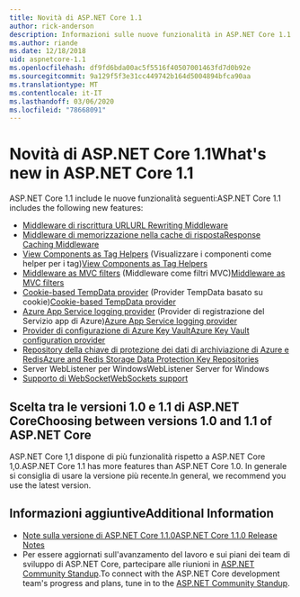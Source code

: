 ```yaml
---
title: Novità di ASP.NET Core 1.1
author: rick-anderson
description: Informazioni sulle nuove funzionalità in ASP.NET Core 1.1.
ms.author: riande
ms.date: 12/18/2018
uid: aspnetcore-1.1
ms.openlocfilehash: df9fd6bda00ac5f5516f40507001463fd7d0b92e
ms.sourcegitcommit: 9a129f5f3e31cc449742b164d5004894bfca90aa
ms.translationtype: MT
ms.contentlocale: it-IT
ms.lasthandoff: 03/06/2020
ms.locfileid: "78668091"
---
```

# <a name="whats-new-in-aspnet-core-11"></a><span data-ttu-id="d0311-103">Novità di ASP.NET Core 1.1</span><span class="sxs-lookup"><span data-stu-id="d0311-103">What's new in ASP.NET Core 1.1</span></span>

<span data-ttu-id="d0311-104">ASP.NET Core 1.1 include le nuove funzionalità seguenti:</span><span class="sxs-lookup"><span data-stu-id="d0311-104">ASP.NET Core 1.1 includes the following new features:</span></span>

- [<span data-ttu-id="d0311-105">Middleware di riscrittura URL</span><span class="sxs-lookup"><span data-stu-id="d0311-105">URL Rewriting Middleware</span></span>](xref:fundamentals/url-rewriting)
- [<span data-ttu-id="d0311-106">Middleware di memorizzazione nella cache di risposta</span><span class="sxs-lookup"><span data-stu-id="d0311-106">Response Caching Middleware</span></span>](xref:performance/caching/middleware)
- <span data-ttu-id="d0311-107">[View Components as Tag Helpers](xref:mvc/views/view-components#invoking-a-view-component-as-a-tag-helper) (Visualizzare i componenti come helper per i tag)</span><span class="sxs-lookup"><span data-stu-id="d0311-107">[View Components as Tag Helpers](xref:mvc/views/view-components#invoking-a-view-component-as-a-tag-helper)</span></span>
- <span data-ttu-id="d0311-108">[Middleware as MVC filters](xref:mvc/controllers/filters#using-middleware-in-the-filter-pipeline) (Middleware come filtri MVC)</span><span class="sxs-lookup"><span data-stu-id="d0311-108">[Middleware as MVC filters](xref:mvc/controllers/filters#using-middleware-in-the-filter-pipeline)</span></span>
- <span data-ttu-id="d0311-109">[Cookie-based TempData provider](xref:fundamentals/app-state#tempdata) (Provider TempData basato su cookie)</span><span class="sxs-lookup"><span data-stu-id="d0311-109">[Cookie-based TempData provider](xref:fundamentals/app-state#tempdata)</span></span>
- <span data-ttu-id="d0311-110">[Azure App Service logging provider](xref:fundamentals/logging/index#azure-app-service-provider) (Provider di registrazione del Servizio app di Azure)</span><span class="sxs-lookup"><span data-stu-id="d0311-110">[Azure App Service logging provider](xref:fundamentals/logging/index#azure-app-service-provider)</span></span>
- [<span data-ttu-id="d0311-111">Provider di configurazione di Azure Key Vault</span><span class="sxs-lookup"><span data-stu-id="d0311-111">Azure Key Vault configuration provider</span></span>](xref:security/key-vault-configuration)
- [<span data-ttu-id="d0311-112">Repository della chiave di protezione dei dati di archiviazione di Azure e Redis</span><span class="sxs-lookup"><span data-stu-id="d0311-112">Azure and Redis Storage Data Protection Key Repositories</span></span>](xref:security/data-protection/implementation/key-storage-providers)
- <span data-ttu-id="d0311-113">Server WebListener per Windows</span><span class="sxs-lookup"><span data-stu-id="d0311-113">WebListener Server for Windows</span></span>
- [<span data-ttu-id="d0311-114">Supporto di WebSocket</span><span class="sxs-lookup"><span data-stu-id="d0311-114">WebSockets support</span></span>](xref:fundamentals/websockets)

## <a name="choosing-between-versions-10-and-11-of-aspnet-core"></a><span data-ttu-id="d0311-115">Scelta tra le versioni 1.0 e 1.1 di ASP.NET Core</span><span class="sxs-lookup"><span data-stu-id="d0311-115">Choosing between versions 1.0 and 1.1 of ASP.NET Core</span></span>

<span data-ttu-id="d0311-116">ASP.NET Core 1,1 dispone di più funzionalità rispetto a ASP.NET Core 1,0.</span><span class="sxs-lookup"><span data-stu-id="d0311-116">ASP.NET Core 1.1 has more features than ASP.NET Core 1.0.</span></span> <span data-ttu-id="d0311-117">In generale si consiglia di usare la versione più recente.</span><span class="sxs-lookup"><span data-stu-id="d0311-117">In general, we recommend you use the latest version.</span></span>

## <a name="additional-information"></a><span data-ttu-id="d0311-118">Informazioni aggiuntive</span><span class="sxs-lookup"><span data-stu-id="d0311-118">Additional Information</span></span>

- [<span data-ttu-id="d0311-119">Note sulla versione di ASP.NET Core 1.1.0</span><span class="sxs-lookup"><span data-stu-id="d0311-119">ASP.NET Core 1.1.0 Release Notes</span></span>](https://github.com/dotnet/aspnetcore/releases/tag/1.1.0)
- <span data-ttu-id="d0311-120">Per essere aggiornati sull'avanzamento del lavoro e sui piani dei team di sviluppo di ASP.NET Core, partecipare alle riunioni in [ASP.NET Community Standup](https://live.asp.net/).</span><span class="sxs-lookup"><span data-stu-id="d0311-120">To connect with the ASP.NET Core development team's progress and plans, tune in to the [ASP.NET Community Standup](https://live.asp.net/).</span></span>
